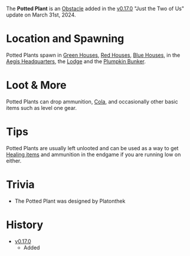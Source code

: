 The **Potted Plant** is an [Obstacle](/obstacles) added in the [v0.17.0](https://github.com/HasangerGames/suroi/releases/tag/v0.17.0) "Just the Two of Us" update on March 31st, 2024. 

# Location and Spawning

Potted Plants spawn in [Green Houses](/buildings/green_house), [Red Houses](/buildings/small_house), [Blue Houses](/buildings/blue_house), in the [Aegis Headquarters](/buildings/headquarters), the [Lodge](/buildings/lodge) and the [Plumpkin Bunker](/buildings/plumpkin_bunker_meta).

# Loot & More

Potted Plants can drop ammunition, [Cola](/healing/cola), and occasionally other basic items such as level one gear.

# Tips

Potted Plants are usually left unlooted and can be used as a way to get [Healing items](/healing) and ammunition in the endgame if you are running low on either.

# Trivia

- The Potted Plant was designed by Platonthek

# History

- [v0.17.0](https://github.com/HasangerGames/suroi/releases/tag/v0.17.0)
  - Added

